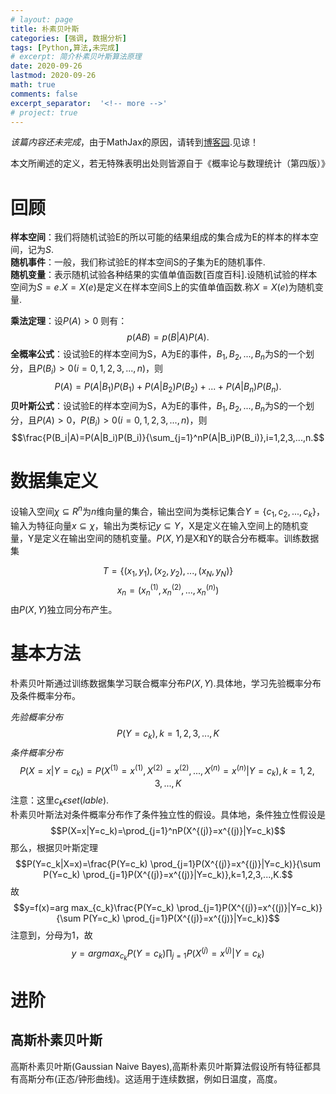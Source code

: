 ```yaml
---
# layout: page
title: 朴素贝叶斯
categories: [强调, 数据分析]
tags: [Python,算法,未完成]
# excerpt: 简介朴素贝叶斯算法原理
date: 2020-09-26
lastmod: 2020-09-26
math: true
comments: false
excerpt_separator:  '<!-- more -->'
# project: true
---
```


*该篇内容还未完成*，由于MathJax的原因，请转到[博客园](https://www.cnblogs.com/Kseven77/p/13735920.html).见谅！ 
<!-- more -->

本文所阐述的定义，若无特殊表明出处则皆源自于《概率论与数理统计（第四版）》
# 回顾

**样本空间**：我们将随机试验E的所以可能的结果组成的集合成为E的样本的样本空间，记为$S$.  
**随机事件**：一般，我们称试验E的样本空间S的子集为E的随机事件.  
**随机变量**：表示随机试验各种结果的实值单值函数[百度百科].设随机试验的样本空间为$S={e}$.$X=X(e)$是定义在样本空间S上的实值单值函数.称$X=X(e)$为随机变量.

**乘法定理**：设$P(A)>0$ 则有：
$$p(AB)=p(B|A)P(A).$$
**全概率公式**：设试验E的样本空间为S，A为E的事件，$B_1,B_2,...,B_n$为S的一个划分，且$P(B_i)>0 (i=0,1,2,3,...,n)$，则
$$P(A)=P(A|B_1)P(B_1)+P(A|B_2)P(B_2)+...+P(A|B_n)P(B_n).$$
**贝叶斯公式**：设试验E的样本空间为S，A为E的事件，$B_1,B_2,...,B_n$为S的一个划分，且$P(A)>0$，$P(B_i)>0 (i=0,1,2,3,...,n)$，则
$$\frac{P(B_i|A)=P(A|B_i)P(B_i)}{\sum_{j=1}^nP(A|B_i)P(B_i)},i=1,2,3,...,n.$$

# 数据集定义
设输入空间$\chi \subseteq R^n$为$n$维向量的集合，输出空间为类标记集合$\Upsilon=\{ c_1,c_2,...,c_k\}$，输入为特征向量$x \subseteq \chi$，输出为类标记$y \subseteq \Upsilon$，X是定义在输入空间上的随机变量，Y是定义在输出空间的随机变量。$P(X,Y)$是X和Y的联合分布概率。训练数据集

$$T=\{ (x_1,y_1),(x_2,y_2),...,(x_N,y_N)\}$$
$$x_n=(x_n^{(1)},x_n^{(2)},...,x_n^{(n)})$$
由$P(X,Y)$独立同分布产生。
# 基本方法
朴素贝叶斯通过训练数据集学习联合概率分布$P(X,Y)$.具体地，学习先验概率分布及条件概率分布。

*先验概率分布*
$$P(Y=c_k),k=1,2,3,...,K$$
*条件概率分布*
$$P(X=x|Y=c_k)=P(X^{(1)}=x^{(1)},X^{(2)}=x^{(2)},...,X^{(n)}=x^{(n)}|Y=c_k),k=1,2,3,...,K$$
注意：这里$c_k\epsilon set(lable).$  
朴素贝叶斯法对条件概率分布作了条件独立性的假设。具体地，条件独立性假设是
$$P(X=x|Y=c_k)=\prod_{j=1}^nP(X^{(j)}=x^{(j)}|Y=c_k)$$
那么，根据贝叶斯定理
$$P(Y=c_k|X=x)=\frac{P(Y=c_k) \prod_{j=1}P(X^{(j)}=x^{(j)}|Y=c_k)}{\sum P(Y=c_k) \prod_{j=1}P(X^{(j)}=x^{(j)}|Y=c_k)},k=1,2,3,...,K.$$
故
$$y=f(x)=arg max_{c_k}\frac{P(Y=c_k) \prod_{j=1}P(X^{(j)}=x^{(j)}|Y=c_k)}{\sum P(Y=c_k) \prod_{j=1}P(X^{(j)}=x^{(j)}|Y=c_k)}$$
注意到，分母为1，故
$$y=arg max_{c_k}P(Y=c_k) \prod_{j=1}P(X^{(j)}=x^{(j)}|Y=c_k)$$

# 进阶

## 高斯朴素贝叶斯
高斯朴素贝叶斯(Gaussian Naive Bayes),高斯朴素贝叶斯算法假设所有特征都具有高斯分布(正态/钟形曲线)。这适用于连续数据，例如日温度，高度。

